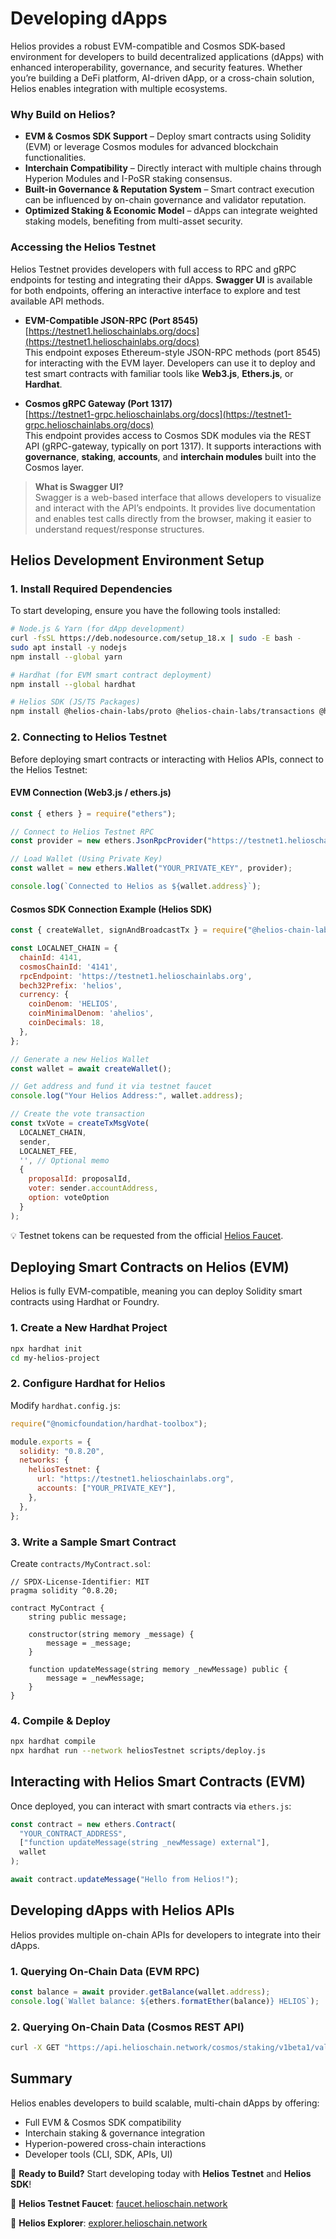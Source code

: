 # Developing dApps

Helios provides a robust EVM-compatible and Cosmos SDK-based environment for developers to build decentralized applications (dApps) with enhanced interoperability, governance, and security features. Whether you’re building a DeFi platform, AI-driven dApp, or a cross-chain solution, Helios enables integration with multiple ecosystems.

### Why Build on Helios?

- **EVM & Cosmos SDK Support** – Deploy smart contracts using Solidity (EVM) or leverage Cosmos modules for advanced blockchain functionalities.
- **Interchain Compatibility** – Directly interact with multiple chains through Hyperion Modules and I-PoSR staking consensus.
- **Built-in Governance & Reputation System** – Smart contract execution can be influenced by on-chain governance and validator reputation.
- **Optimized Staking & Economic Model** – dApps can integrate weighted staking models, benefiting from multi-asset security.

### Accessing the Helios Testnet

Helios Testnet provides developers with full access to RPC and gRPC endpoints for testing and integrating their dApps. **Swagger UI** is available for both endpoints, offering an interactive interface to explore and test available API methods.

- **EVM-Compatible JSON-RPC (Port 8545)**  
  [https://testnet1.helioschainlabs.org/docs](https://testnet1.helioschainlabs.org/docs)  
  This endpoint exposes Ethereum-style JSON-RPC methods (port 8545) for interacting with the EVM layer. Developers can use it to deploy and test smart contracts with familiar tools like **Web3.js**, **Ethers.js**, or **Hardhat**.

- **Cosmos gRPC Gateway (Port 1317)**  
  [https://testnet1-grpc.helioschainlabs.org/docs](https://testnet1-grpc.helioschainlabs.org/docs)  
  This endpoint provides access to Cosmos SDK modules via the REST API (gRPC-gateway, typically on port 1317). It supports interactions with **governance**, **staking**, **accounts**, and **interchain modules** built into the Cosmos layer.

> **What is Swagger UI?**  
> Swagger is a web-based interface that allows developers to visualize and interact with the API’s endpoints. It provides live documentation and enables test calls directly from the browser, making it easier to understand request/response structures.



## Helios Development Environment Setup

### 1. Install Required Dependencies

To start developing, ensure you have the following tools installed:

```sh
# Node.js & Yarn (for dApp development)
curl -fsSL https://deb.nodesource.com/setup_18.x | sudo -E bash -
sudo apt install -y nodejs
npm install --global yarn

# Hardhat (for EVM smart contract deployment)
npm install --global hardhat

# Helios SDK (JS/TS Packages)
npm install @helios-chain-labs/proto @helios-chain-labs/transactions @helios-chain-labs/helios-ts-wallet
```

### 2. Connecting to Helios Testnet

Before deploying smart contracts or interacting with Helios APIs, connect to the Helios Testnet:

#### **EVM Connection (Web3.js / ethers.js)**

```js
const { ethers } = require("ethers");

// Connect to Helios Testnet RPC
const provider = new ethers.JsonRpcProvider("https://testnet1.helioschainlabs.org");

// Load Wallet (Using Private Key)
const wallet = new ethers.Wallet("YOUR_PRIVATE_KEY", provider);

console.log(`Connected to Helios as ${wallet.address}`);
```

#### **Cosmos SDK Connection Example (Helios SDK)**

```js
const { createWallet, signAndBroadcastTx } = require("@helios-chain-labs/helios-ts-wallet");

const LOCALNET_CHAIN = {
  chainId: 4141,
  cosmosChainId: '4141',
  rpcEndpoint: 'https://testnet1.helioschainlabs.org',
  bech32Prefix: 'helios',
  currency: {
    coinDenom: 'HELIOS',
    coinMinimalDenom: 'ahelios',
    coinDecimals: 18,
  },
};

// Generate a new Helios Wallet
const wallet = await createWallet();

// Get address and fund it via testnet faucet
console.log("Your Helios Address:", wallet.address);

// Create the vote transaction
const txVote = createTxMsgVote(
  LOCALNET_CHAIN,
  sender,
  LOCALNET_FEE,
  '', // Optional memo
  {
    proposalId: proposalId,
    voter: sender.accountAddress,
    option: voteOption
  }
);
```

💡 Testnet tokens can be requested from the official [Helios Faucet](https://faucet.helioschain.network).

## Deploying Smart Contracts on Helios (EVM)

Helios is fully EVM-compatible, meaning you can deploy Solidity smart contracts using Hardhat or Foundry.

### 1. Create a New Hardhat Project

```sh
npx hardhat init
cd my-helios-project
```

### 2. Configure Hardhat for Helios

Modify `hardhat.config.js`:

```js
require("@nomicfoundation/hardhat-toolbox");

module.exports = {
  solidity: "0.8.20",
  networks: {
    heliosTestnet: {
      url: "https://testnet1.helioschainlabs.org",
      accounts: ["YOUR_PRIVATE_KEY"],
    },
  },
};
```

### 3. Write a Sample Smart Contract

Create `contracts/MyContract.sol`:

```solidity
// SPDX-License-Identifier: MIT
pragma solidity ^0.8.20;

contract MyContract {
    string public message;

    constructor(string memory _message) {
        message = _message;
    }

    function updateMessage(string memory _newMessage) public {
        message = _newMessage;
    }
}
```

### 4. Compile & Deploy

```sh
npx hardhat compile
npx hardhat run --network heliosTestnet scripts/deploy.js
```

## Interacting with Helios Smart Contracts (EVM)

Once deployed, you can interact with smart contracts via `ethers.js`:

```js
const contract = new ethers.Contract(
  "YOUR_CONTRACT_ADDRESS",
  ["function updateMessage(string _newMessage) external"],
  wallet
);

await contract.updateMessage("Hello from Helios!");
```

## Developing dApps with Helios APIs

Helios provides multiple on-chain APIs for developers to integrate into their dApps.

### 1. Querying On-Chain Data (EVM RPC)

```js
const balance = await provider.getBalance(wallet.address);
console.log(`Wallet balance: ${ethers.formatEther(balance)} HELIOS`);
```

### 2. Querying On-Chain Data (Cosmos REST API)

```sh
curl -X GET "https://api.helioschain.network/cosmos/staking/v1beta1/validators"
```

## Summary

Helios enables developers to build scalable, multi-chain dApps by offering:

- Full EVM & Cosmos SDK compatibility
- Interchain staking & governance integration
- Hyperion-powered cross-chain interactions
- Developer tools (CLI, SDK, APIs, UI)

🚀 **Ready to Build?**
Start developing today with **Helios Testnet** and **Helios SDK**!

📌 **Helios Testnet Faucet**: [faucet.helioschain.network](https://faucet.helioschain.network)

📌 **Helios Explorer**: [explorer.helioschain.network](https://explorer.helioschain.network)
